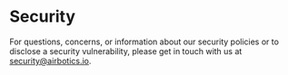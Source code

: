 # Security



For questions, concerns, or information about our security policies or to disclose a security vulnerability, please get in touch with us at security@airbotics.io.

